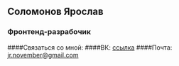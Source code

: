 ## Соломонов Ярослав
### Фронтенд-разрабочик
####Связаться со мной:
####ВК: [ссылка](https://vk.com/november_jr)
####Почта: [jr.november@gmail.com](mailto:jr.november@gmail.com)
